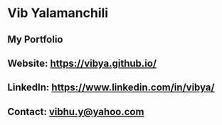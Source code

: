 # Vib Yalamanchili

## My Portfolio



## Website: https://vibya.github.io/
## LinkedIn: https://www.linkedin.com/in/vibya/
## Contact: vibhu.y@yahoo.com
